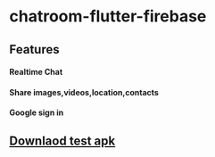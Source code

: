 # chatroom-flutter-firebase
## Features
#### Realtime Chat
#### Share images,videos,location,contacts
#### Google sign in
## <a href = 'https://drive.google.com/open?id=1vZ4EC5nOslM-1wCt7fwngsVAsC_IIyuA'>Downlaod test apk</a>
